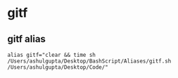 # gitf

## gitf alias
    alias gitf="clear && time sh /Users/ashulgupta/Desktop/BashScript/Aliases/gitf.sh /Users/ashulgupta/Desktop/Code/"